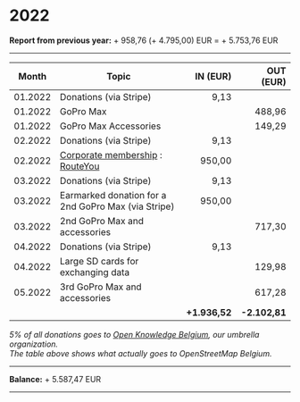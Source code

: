 # 2022

**Report from previous year:** + 958,76 (+ 4.795,00) EUR = + 5.753,76 EUR

---

| Month   | Topic                                               | IN (EUR)      | OUT (EUR)     |
| ------- | --------------------------------------------------- | ------------: | ------------: |
| 01.2022 | Donations (via Stripe)                              | 9,13          |               |
| 01.2022 | GoPro Max                                           |               | 488,96        |
| 01.2022 | GoPro Max Accessories                               |               | 149,29        |
| 02.2022 | Donations (via Stripe)                              | 9,13          |               |
| 02.2022 | [Corporate membership][1] : [RouteYou][2]           | 950,00        |               |
| 03.2022 | Donations (via Stripe)                              | 9,13          |               |
| 03.2022 | Earmarked donation for a 2nd GoPro Max (via Stripe) | 950,00        |               |
| 03.2022 | 2nd GoPro Max and accessories                       |               | 717,30        |
| 04.2022 | Donations (via Stripe)                              | 9,13          |               |
| 04.2022 | Large SD cards for exchanging data                  |               | 129,98        |
| 05.2022 | 3rd GoPro Max and accessories                       |               | 617,28        |
|         |                                                     | **+1.936,52** | **-2.102,81** |

_5% of all donations goes to [Open Knowledge Belgium](https://openknowledge.be/), our umbrella organization.  
The table above shows what actually goes to OpenStreetMap Belgium._

---

**Balance:** + 5.587,47 EUR

---

[1]: https://openstreetmap.be/en/support.html
[2]: https://www.routeyou.com/
